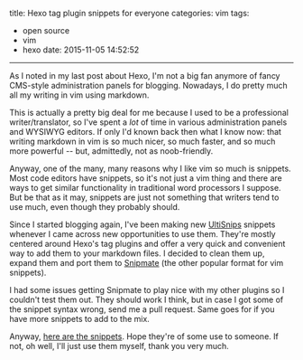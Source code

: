 title: Hexo tag plugin snippets for everyone
categories: vim
tags:
  - open source
  - vim
  - hexo
date: 2015-11-05 14:52:52
---


As I noted in my last post about Hexo, I'm not a big fan anymore of fancy CMS-style administration panels for blogging. Nowadays, I do pretty much all my writing in vim using markdown.

This is actually a pretty big deal for me because I used to be a professional writer/translator, so I've spent a *lot* of time in various administration panels and WYSIWYG editors. If only I'd known back then what I know now: that writing markdown in vim is so much nicer, so much faster, and so much more powerful -- but, admittedly, not as noob-friendly.

Anyway, one of the many, many reasons why I like vim so much is snippets. Most code editors have snippets, so it's not just a vim thing and there are ways to get similar functionality in traditional word processors I suppose. But be that as it may, snippets are just not something that writers tend to use much, even though they probably should.

Since I started blogging again, I've been making new [UltiSnips](https://github.com/SirVer/ultisnips) snippets whenever I came across new opportunities to use them. They're mostly centered around Hexo's tag plugins and offer a very quick and convenient way to add them to your markdown files. I decided to clean them up, expand them and port them to [Snipmate](https://github.com/garbas/vim-snipmate) (the other popular format for vim snippets).

I had some issues getting Snipmate to play nice with my other plugins so I couldn't test them out. They should work I think, but in case I got some of the snippet syntax wrong, send me a pull request. Same goes for if you have more snippets to add to the mix.

Anyway, [here are the snippets](https://github.com/greg-js/vim-tag-plugin-snippets). Hope they're of some use to someone. If not, oh well, I'll just use them myself, thank you very much.
